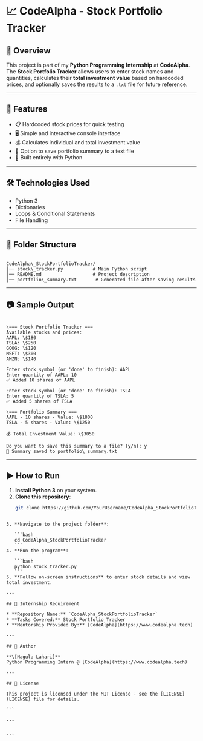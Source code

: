 # 📈 CodeAlpha - Stock Portfolio Tracker

## 📌 Overview
This project is part of my **Python Programming Internship** at **CodeAlpha**.  
The **Stock Portfolio Tracker** allows users to enter stock names and quantities, calculates their **total investment value** based on hardcoded prices, and optionally saves the results to a `.txt` file for future reference.

---

## 🚀 Features
- 📋 Hardcoded stock prices for quick testing
- 🖥️ Simple and interactive console interface
- 💰 Calculates individual and total investment value
- 💾 Option to save portfolio summary to a text file
- 🐍 Built entirely with Python

---

## 🛠️ Technologies Used
- Python 3
- Dictionaries
- Loops & Conditional Statements
- File Handling

---

## 📂 Folder Structure
```

CodeAlpha\_StockPortfolioTracker/
│── stock\_tracker.py           # Main Python script
│── README.md                   # Project description
│── portfolio\_summary.txt       # Generated file after saving results

```

---

## 📷 Sample Output
```

\=== Stock Portfolio Tracker ===
Available stocks and prices:
AAPL: \$180
TSLA: \$250
GOOG: \$120
MSFT: \$300
AMZN: \$140

Enter stock symbol (or 'done' to finish): AAPL
Enter quantity of AAPL: 10
✅ Added 10 shares of AAPL

Enter stock symbol (or 'done' to finish): TSLA
Enter quantity of TSLA: 5
✅ Added 5 shares of TSLA

\=== Portfolio Summary ===
AAPL - 10 shares - Value: \$1800
TSLA - 5 shares - Value: \$1250

💰 Total Investment Value: \$3050

Do you want to save this summary to a file? (y/n): y
📄 Summary saved to portfolio\_summary.txt

````

---

## ▶️ How to Run
1. **Install Python 3** on your system.
2. **Clone this repository**:
   ```bash
   git clone https://github.com/YourUsername/CodeAlpha_StockPortfolioTracker.git
````

3. **Navigate to the project folder**:

   ```bash
   cd CodeAlpha_StockPortfolioTracker
   ```
4. **Run the program**:

   ```bash
   python stock_tracker.py
   ```
5. **Follow on-screen instructions** to enter stock details and view total investment.

---

## 🎯 Internship Requirement

* **Repository Name:** `CodeAlpha_StockPortfolioTracker`
* **Tasks Covered:** Stock Portfolio Tracker
* **Mentorship Provided By:** [CodeAlpha](https://www.codealpha.tech)

---

## 📌 Author

**\[Nagula Lahari]**
Python Programming Intern @ [CodeAlpha](https://www.codealpha.tech)

---

## 📜 License

This project is licensed under the MIT License - see the [LICENSE](LICENSE) file for details.

```

---


```
